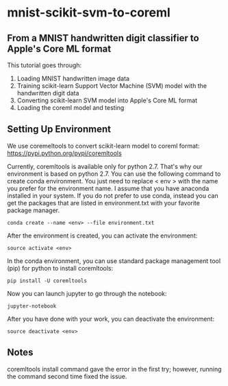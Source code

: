 # mnist-scikit-svm-to-coreml

## From a MNIST handwritten digit classifier to Apple's Core ML format

This tutorial goes through:
1) Loading MNIST handwritten image data
2) Training scikit-learn Support Vector Machine (SVM) model with the handwritten digit data
3) Converting scikit-learn SVM model into Apple's Core ML format
4) Loading the coreml model and testing 

## Setting Up Environment

We use coremeltools to convert scikit-learn model to coreml format: https://pypi.python.org/pypi/coremltools

Currently, coremltools is available only for python 2.7. That's why our environment is based on python 2.7.
You can use the following command to create conda environment. You just need to replace < env > with the name you prefer
for the environment name. I assume that you have anaconda installed in your system. If you do not prefer to use conda, 
instead you can get the packages that are listed in environment.txt with your favorite package manager.

````
conda create --name <env> --file environment.txt
````

After the environment is created, you can activate the environment:

````
source activate <env>
````


In the conda environment, you can use standard package management tool (pip) for python to install coremltools:

````
pip install -U coremltools
````

Now you can launch jupyter to go through the notebook:

````
jupyter-notebook 
````

After you have done with your work, you can deactivate the environment:

````
source deactivate <env>
````

## Notes

coremltools install command gave the error in the first try; however, running the command second time
fixed the issue.


